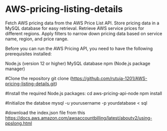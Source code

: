 # AWS-pricing-listing-details
Fetch AWS pricing data from the AWS Price List API.
Store pricing data in a MySQL database for easy retrieval.
Retrieve AWS service prices for different regions.
Apply filters to narrow down pricing data based on service name, region, and price range.

Before you can run the AWS Pricing API, you need to have the following prerequisites installed:

Node.js (version 12 or higher)
MySQL database
npm (Node.js package manager)

#Clone the repository 
git clone (https://github.com/rutuja-1201/AWS-pricing-listing-details.git)


#Install the required Node.js packages:
cd aws-pricing-api-node
npm install

#Initialize the databse 
mysql -u yourusername -p yourdatabase < sql 

#download the index.json file from this https://docs.aws.amazon.com/awsaccountbilling/latest/aboutv2/using-ppslong.html
